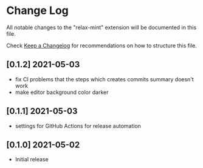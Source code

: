 # Change Log

All notable changes to the "relax-mint" extension will be documented in this file.

Check [Keep a Changelog](http://keepachangelog.com/) for recommendations on how to structure this file.

## [0.1.2] 2021-05-03

- fix CI problems that the steps which creates commits summary doesn't work
- make editor background color darker

## [0.1.1] 2021-05-03

- settings for GitHub Actions for release automation

## [0.1.0] 2021-05-02

- Initial release
